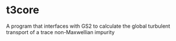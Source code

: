 # t3core
A program that interfaces with GS2 to calculate the global turbulent transport of a trace non-Maxwellian impurity
